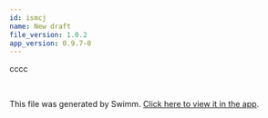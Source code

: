 ```yaml
---
id: ismcj
name: New draft
file_version: 1.0.2
app_version: 0.9.7-0
---
```


cccc




<br/>

This file was generated by Swimm. [Click here to view it in the app](https://swimm-web-app.web.app/repos/Z2l0aHViJTNBJTNBVGVzdFJlcG8xJTNBJTNBU2hhdWxBbXJhblM=/docs/ismcj).